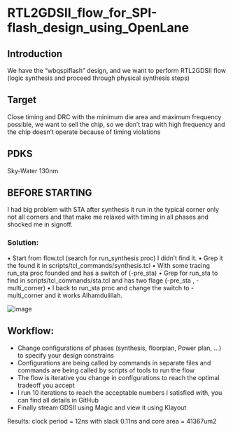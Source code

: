 # RTL2GDSII_flow_for_SPI-flash_design_using_OpenLane
## Introduction 
We have the “wbqspiflash” design, and we want to perform RTL2GDSII flow  (logic synthesis and proceed through physical synthesis steps)
## Target
Close timing and DRC with the minimum die area and maximum frequency possible, we want to sell the chip, so we don’t trap with high frequency and the chip doesn’t 
operate because of timing violations 
## PDKS
Sky-Water 130nm

## BEFORE STARTING
I had big problem with STA after synthesis it run in the 
typical corner only not all corners and that make me relaxed with timing in all 
phases and shocked me in signoff.
### Solution:
• Start from flow.tcl (search for run_synthesis proc) I didn’t find it.
• Grep it the found it in scripts/tcl_commands/synthesis.tcl
• With some tracing run_sta proc founded and has a switch of (-pre_sta)
• Grep for run_sta to find in scripts/tcl_commands/sta.tcl and has two flage 
(-pre_sta , -multi_corner)
• I back to run_sta proc and change the switch to -multi_corner and it works 
Alhamdulillah.

![image](https://github.com/islam-nasser0/RTL2GDSII_flow_for_SPI-flash_design_using_OpenLane/assets/111699435/99a30b06-39c9-41b1-be43-b67e9b36ca38)

## Workflow:
- Change configurations of phases (synthesis, floorplan, Power plan, …) to specify your design constrains
- Configurations are being called by commands in separate files and commands are being called by scripts of tools to run the flow    
- The flow is iterative you change in configurations to reach the optimal tradeoff you accept 
- I run 10 iterations to reach the acceptable numbers I satisfied with, you can find all details in GitHub 
- Finally stream GDSII using Magic and view it using Klayout
  











Results: clock period = 12ns with slack 0.11ns and core area = 41367um2


